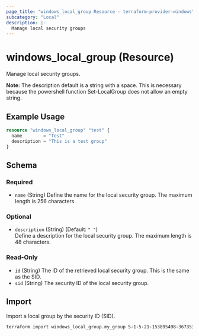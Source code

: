```yaml
---
page_title: "windows_local_group Resource - terraform-provider-windows"
subcategory: "Local"
description: |-
  Manage local security groups
---
```

# windows_local_group (Resource)

<!-- resource description generated from schema -->
Manage local security groups.

**Note:** The description default is a string with a space.
This is necessary because the powershell function Set-LocalGroup does not allow an empty string.

<!-- examples generated from example files -->
## Example Usage

```terraform
resource "windows_local_group" "test" {
  name        = "Test"
  description = "This is a test group"
}
```

<!-- schema generated by tfplugindocs -->
## Schema

### Required

- `name` (String) Define the name for the local security group. The maximum length is 256 characters.

### Optional

- `description` (String) (Default: `" "`)<br>Define a description for the local security group. The maximum length is 48 characters.

### Read-Only

- `id` (String) The ID of the retrieved local security group. This is the same as the SID.
- `sid` (String) The security ID of the local security group.

## Import

Import a local group by the security ID (SID).

```bash
terraform import windows_local_group.my_group S-1-5-21-153895498-367353507-3704405138-1012
```